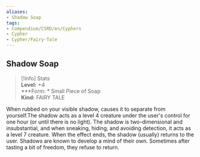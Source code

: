 ```yaml
---
aliases:
- Shadow Soap
tags:
- Compendium/CSRD/en/Cyphers
- Cypher
- Cypher/Fairy-Tale
---
```


  
## Shadow Soap  
>[!info] Stats  
> **Level:** +4  
> ***Form: * Small Piece of Soap  
> **Kind:** FAIRY TALE
  
When rubbed on your visible shadow, causes it to separate from yourself.The shadow acts as a level 4 creature under the user's control for one hour (or until there is no light). The shadow is two-dimensional and insubstantial, and when sneaking, hiding, and avoiding detection, it acts as a level 7 creature. When the effect ends, the shadow (usually) returns to the user. Shadows are known to develop a mind of their own. Sometimes after tasting a bit of freedom, they refuse to return.